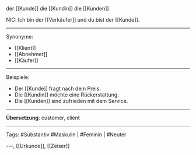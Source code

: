 der [[Kunde]]
die [[Kundin]]
die [[Kunden]]

NIC: Ich bin der [[Verkäufer]] und du bist der [[Kunde]].


---

Synonyme:
- [[Klient]]
- [[Abnehmer]]
- [[Käufer]]

---

Beispiele:

- Der [[Kunde]] fragt nach dem Preis.
- Die [[Kundin]] möchte eine Rückerstattung.
- Die [[Kunden]] sind zufrieden mit dem Service.

---

**Übersetzung**: customer, client

---

Tags:
#Substantiv
#Maskulin  | #Feminin | #Neuter 

---, [[Urkunde]], [[Zeiser]]